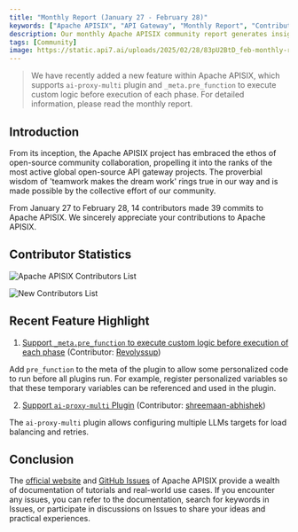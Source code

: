 ```yaml
---
title: "Monthly Report (January 27 - February 28)"
keywords: ["Apache APISIX", "API Gateway", "Monthly Report", "Contributor"]
description: Our monthly Apache APISIX community report generates insights into the project's monthly developments. The reports provide a pathway into the Apache APISIX community, ensuring that you stay well-informed and actively involved.
tags: [Community]
image: https://static.api7.ai/uploads/2025/02/28/83pU2BtD_feb-monthly-report-cover-en.png
---
```


> We have recently added a new feature within Apache APISIX, which supports `ai-proxy-multi` plugin and `_meta.pre_function` to execute custom logic before execution of each phase. For detailed information, please read the monthly report.
<!--truncate-->

## Introduction

From its inception, the Apache APISIX project has embraced the ethos of open-source community collaboration, propelling it into the ranks of the most active global open-source API gateway projects. The proverbial wisdom of 'teamwork makes the dream work' rings true in our way and is made possible by the collective effort of our community.

From January 27 to February 28, 14 contributors made 39 commits to Apache APISIX. We sincerely appreciate your contributions to Apache APISIX.

## Contributor Statistics

![Apache APISIX Contributors List](https://static.api7.ai/uploads/2025/02/28/JaHy54nf_feb-contributors.png)

![New Contributors List](https://static.api7.ai/uploads/2025/02/28/0jejWHGZ_feb-new-contributors.jpg)

## Recent Feature Highlight

1. [Support `_meta.pre_function` to execute custom logic before execution of each phase](https://github.com/apache/apisix/pull/11793) (Contributor: [Revolyssup](https://github.com/Revolyssup))

Add `pre_function` to the meta of the plugin to allow some personalized code to run before all plugins run. For example, register personalized variables so that these temporary variables can be referenced and used in the plugin.

2. [Support `ai-proxy-multi` Plugin](https://github.com/apache/apisix/pull/11986) (Contributor: [shreemaan-abhishek](https://github.com/shreemaan-abhishek))

The `ai-proxy-multi` plugin allows configuring multiple LLMs targets for load balancing and retries.

## Conclusion

The [official website](https://apisix.apache.org/) and [GitHub Issues](https://github.com/apache/apisix/issues) of Apache APISIX provide a wealth of documentation of tutorials and real-world use cases. If you encounter any issues, you can refer to the documentation, search for keywords in Issues, or participate in discussions on Issues to share your ideas and practical experiences.

